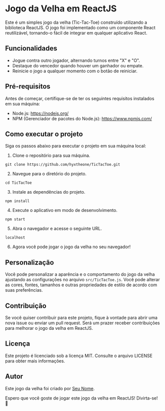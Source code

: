 # Jogo da Velha em ReactJS

Este é um simples jogo da velha (Tic-Tac-Toe) construído utilizando a biblioteca ReactJS. O jogo foi implementado como um componente React reutilizável, tornando-o fácil de integrar em qualquer aplicativo React.

## Funcionalidades

- Jogue contra outro jogador, alternando turnos entre "X" e "O".
- Destaque do vencedor quando houver um ganhador ou empate.
- Reinicie o jogo a qualquer momento com o botão de reiniciar.

## Pré-requisitos

Antes de começar, certifique-se de ter os seguintes requisitos instalados em sua máquina:

- Node.js: https://nodejs.org/
- NPM (Gerenciador de pacotes do Node.js): https://www.npmjs.com/

## Como executar o projeto

Siga os passos abaixo para executar o projeto em sua máquina local:

1. Clone o repositório para sua máquina.

```
git clone https://github.com/hyxtheone/TicTacToe.git
```

2. Navegue para o diretório do projeto.

```
cd TicTacToe
```

3. Instale as dependências do projeto.

```
npm install
```

4. Execute o aplicativo em modo de desenvolvimento.

```
npm start
```

5. Abra o navegador e acesse o seguinte URL.

```
localhost
```

6. Agora você pode jogar o jogo da velha no seu navegador!

## Personalização

Você pode personalizar a aparência e o comportamento do jogo da velha ajustando as configurações no arquivo `src/TicTacToe.js`. Você pode alterar as cores, fontes, tamanhos e outras propriedades de estilo de acordo com suas preferências.

## Contribuição

Se você quiser contribuir para este projeto, fique à vontade para abrir uma nova issue ou enviar um pull request. Será um prazer receber contribuições para melhorar o jogo da velha em ReactJS.

## Licença

Este projeto é licenciado sob a licença MIT. Consulte o arquivo LICENSE para obter mais informações.

## Autor

Este jogo da velha foi criado por [Seu Nome](https://github.com/seu-usuario).

Espero que você goste de jogar este jogo da velha em ReactJS! Divirta-se! 🎉
